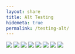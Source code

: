 ```yaml
---
layout: share
title: Alt Testing
hidemeta: true
permalink: /testing-alt/
---
```


![](../images/alt-01.jpg)
![](../images/alt-02.jpg)
![](../images/sola-logo.svg)
![](../images/alt-03.jpg)
![](../images/alt-03.jpg)
![](../images/alt-03.jpg)
![](../images/alt-03.jpg)
![](../images/alt-04.jpg)
